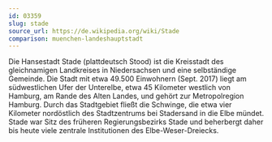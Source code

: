 ```yaml
---
id: 03359
slug: stade
source_url: https://de.wikipedia.org/wiki/Stade
comparison: muenchen-landeshauptstadt
---
```


Die Hansestadt Stade (plattdeutsch Stood) ist die Kreisstadt des gleichnamigen Landkreises in Niedersachsen und eine selbständige Gemeinde. Die Stadt mit etwa 49.500 Einwohnern (Sept. 2017) liegt am südwestlichen Ufer der Unterelbe, etwa 45 Kilometer westlich von Hamburg, am Rande des Alten Landes, und gehört zur Metropolregion Hamburg. Durch das Stadtgebiet fließt die Schwinge, die etwa vier Kilometer nordöstlich des Stadtzentrums bei Stadersand in die Elbe mündet. Stade war Sitz des früheren Regierungsbezirks Stade und beherbergt daher bis heute viele zentrale Institutionen des Elbe-Weser-Dreiecks.
